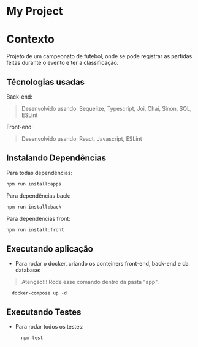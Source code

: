 # My Project

# Contexto
Projeto de um campeonato de futebol, onde se pode registrar as partidas feitas durante o evento e ter a classificação.

## Técnologias usadas

Back-end:
> Desenvolvido usando: Sequelize, Typescript, Joi, Chai, Sinon, SQL, ESLint

Front-end:
> Desenvolvido usando: React, Javascript, ESLint

## Instalando Dependências

Para todas dependências:
```bash
npm run install:apps 
```
Para dependências back:
```bash
npm run install:back 
```

Para dependências front:
```bash
npm run install:front 
```
## Executando aplicação

* Para rodar o docker, criando os conteiners front-end, back-end e da database:
> Atenção!!! Rode esse comando dentro da pasta "app".

  ```
    docker-compose up -d
  ```

## Executando Testes

* Para rodar todos os testes:

  ```
    npm test
  ```